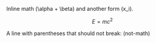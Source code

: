 Inline math (\alpha + \beta) and another form (x_i).

$$
E = mc^2
$$

A line with parentheses that should not break: (not-math)
